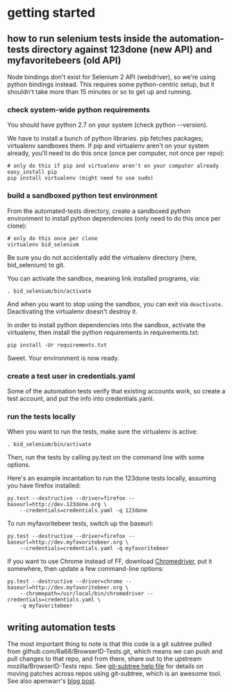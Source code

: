 getting started
===============

## how to run selenium tests inside the automation-tests directory against 123done (new API) and myfavoritebeers (old API)

Node bindings don't exist for Selenium 2 API (webdriver), so we're using python bindings instead. This requires some python-centric setup, but it shouldn't take more than 15 minutes or so to get up and running.

### check system-wide python requirements

You should have python 2.7 on your system (check python --version).

We have to install a bunch of python libraries. pip fetches packages; virtualenv sandboxes them. If pip and virtualenv aren't on your system already, you'll need to do this once (once per computer, not once per repo):

    # only do this if pip and virtualenv aren't on your computer already
    easy_install pip
    pip install virtualenv (might need to use sudo)

### build a sandboxed python test environment

From the automated-tests directory, create a sandboxed python environment to install python dependencies (only need to do this once per clone):

    # only do this once per clone
    virtualenv bid_selenium 

Be sure you do not accidentally add the virtualenv directory (here, bid_selenium) to git.

You can activate the sandbox, meaning link installed programs, via:

    . bid_selenium/bin/activate

And when you want to stop using the sandbox, you can exit via ```deactivate```. Deactivating the virtualenv doesn't destroy it.

In order to install python dependencies into the sandbox, activate the virtualenv, then install the python requirements in requirements.txt:

    pip install -Ur requirements.txt

Sweet. Your environment is now ready.

### create a test user in credentials.yaml

Some of the automation tests verify that existing accounts work, so create a test account, and put the info into credentials.yaml.

### run the tests locally

When you want to run the tests, make sure the virtualenv is active:

    . bid_selenium/bin/activate

Then, run the tests by calling py.test on the command line with some options.

Here's an example incantation to run the 123done tests locally, assuming you have firefox installed:

    py.test --destructive --driver=firefox --baseurl=http://dev.123done.org \
        --credentials=credentials.yaml -q 123done

To run myfavoritebeer tests, switch up the baseurl:

    py.test --destructive --driver=firefox --baseurl=http://dev.myfavoritebeer.org \
        --credentials=credentials.yaml -q myfavoritebeer

If you want to use Chrome instead of FF, download [Chromedriver](http://code.google.com/p/selenium/wiki/ChromeDriver), put it somewhere, then update a few command-line options:

    py.test --destructive --driver=chrome --baseurl=http://dev.myfavoritebeer.org \
        --chromepath=/usr/local/bin/chromedriver --credentials=credentials.yaml \ 
        -q myfavoritebeer

## writing automation tests

The most important thing to note is that this code is a git subtree pulled from github.com/6a68/BrowserID-Tests.git, which means we can push and pull changes to that repo, and from there, share out to the upstream mozilla/BrowserID-Tests repo. See [git-subtree help file](https://github.com/apenwarr/git-subtree/blob/master/git-subtree.txt) for details on moving patches across repos using git-subtree, which is an awesome tool. See also apenwarr's [blog post](http://apenwarr.ca/log/?m=200904#30).
